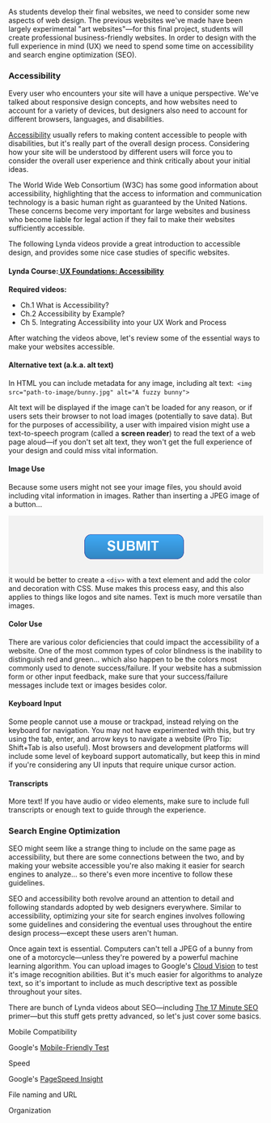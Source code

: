 As students develop their final websites, we need to consider some new aspects of web design. The previous websites we've made have been largely experimental "art websites"—for this final project, students will create professional business-friendly websites. In order to design with the full experience in mind \(UX\) we need to spend some time on accessibility and search engine optimization \(SEO\).

### Accessibility 

Every user who encounters your site will have a unique perspective. We've talked about responsive design concepts, and how websites need to account for a variety of devices, but designers also need to account for different browsers, languages, and disabilities. 

[Accessibility](https://www.w3.org/standards/webdesign/accessibility) usually refers to making content accessible to people with disabilities, but it's really part of the overall design process. Considering how your site will be understood by different users will force you to consider the overall user experience and think critically about your initial ideas. 

The World Wide Web Consortium \(W3C\) has some good information about accessibility, highlighting that the access to information and communication technology is a basic human right as guaranteed by the United Nations. These concerns become very important for large websites and business who become liable for legal action if they fail to make their websites sufficiently accessible.  

The following Lynda videos provide a great introduction to accessible design, and provides some nice case studies of specific websites.

#### **Lynda Course**:[ UX Foundations: Accessibility ](https://www.lynda.com/Accessibility-tutorials/Foundations-UX-Accessibility/435008-2.html)

**Required videos:**

* Ch.1 What is Accessibility?
* Ch.2  Accessibility by Example?
* Ch 5. Integrating Accessibility into your UX Work and Process



After watching the videos above, let's review some of the essential ways to make your websites accessible.

#### **Alternative text \(a.k.a. alt text\)**

In HTML you can include metadata for any image, including alt text:` <img src="path-to-image/bunny.jpg" alt="A fuzzy bunny">`

Alt text will be displayed if the image can't be loaded for any reason, or if users sets their browser to not load images \(potentially to save data\). But for the purposes of accessibility, a user with impaired vision might use a text-to-speech program \(called a **screen reader**\) to read the text of a web page aloud—if you don't set alt text, they won't get the full experience of your design and could miss vital information. 

#### Image Use

Because some users might not see your image files, you should avoid including vital information in images. Rather than inserting a JPEG image of a button...

![](/assets/lesson-5/submit-button.png)it would be better to create a `<div>` with a text element and add the color and decoration with CSS. Muse makes this process easy, and this also applies to things like logos and site names. Text is much more versatile than images. 

#### Color Use

There are various color deficiencies that could impact the accessibility of a website. One of the most common types of color blindness is the inability to distinguish red and green... which also happen to be the colors most commonly used to denote success/failure. If your website has a submission form or other input feedback, make sure that your success/failure messages include text or images besides color.

#### Keyboard Input

Some people cannot use a mouse or trackpad, instead relying on the keyboard for navigation. You may not have experimented with this, but try using the tab, enter, and arrow keys to navigate a website \(Pro Tip: Shift+Tab is also useful\). Most browsers and development platforms will include some level of keyboard support automatically, but keep this in mind if you're considering any  UI inputs that require unique cursor action. 

#### Transcripts

More text! If you have audio or video elements, make sure to include full transcripts or enough text to guide through the experience. 



### Search Engine Optimization  

SEO might seem like a strange thing to include on the same page as accessibility, but there are some connections between the two, and by making your website accessible you're also making it easier for search engines to analyze... so there's even more incentive to follow these guidelines. 

SEO and accessibility both revolve around an attention to detail and following standards adopted by web designers everywhere. Similar to accessibility, optimizing your site for search engines involves following some guidelines and considering the eventual uses throughout the entire design process—except these users aren't human. 

Once again text is essential. Computers can't tell a JPEG of a bunny from one of a motorcycle—unless they're powered by a powerful machine learning algorithm. You can upload images to Google's [Cloud Vision](https://cloud.google.com/vision/) to test it's image recognition abilities. But it's much easier for algorithms to analyze text, so it's important to include as much descriptive text as possible throughout your sites. 

There are bunch of Lynda videos about SEO—including [The 17 Minute SEO](https://www.lynda.com/Marketing-tutorials/17-minute-SEO/151545/415814-4.html) primer—but this stuff gets pretty advanced, so let's just cover some basics.

Mobile Compatibility

Google's [Mobile-Friendly Test](https://search.google.com/test/mobile-friendly)

Speed

Google's [PageSpeed Insight](https://developers.google.com/speed/pagespeed/insights/)

File naming and URL

Organization

